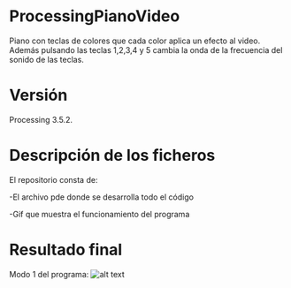 # ProcessingPianoVideo
Piano con teclas de colores que cada color aplica un efecto al video. Además pulsando las teclas 1,2,3,4 y 5 cambia la onda de la frecuencia del sonido de las teclas.
# Versión 
Processing 3.5.2.
# Descripción de los ficheros
El repositorio consta de:

-El archivo pde donde se desarrolla todo el código

-Gif que muestra el funcionamiento del programa

# Resultado final
Modo 1 del programa: 
![alt text](https://github.com/Crisyaki/ProcessingPianoVideo/blob/master/ejemploVisual.gif)



